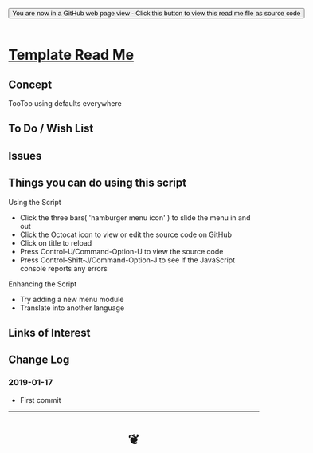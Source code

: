 
<span style=display:none; >[You are now in a GitHub source code view - click this link to view Read Me file as a web page]( https://pushme-pullyou.github.io/tootoo13/#xxxxx/README.md "View file as a web page." ) </span>

<div><input type=button class = "btn btn-secondary btn-sm" onclick=window.location.href="https://github.com/pushme-pullyou/tootoo13/blob/master/xxxxx/README.md"
value="You are now in a GitHub web page view - Click this button to view this read me file as source code" ></div>

<br>

# [Template Read Me]( #xxxxx/README.md )

<!--
<iframe src=https://pushme-pullyou.github.io/tootoo13/xxxxx/xxxxx.html width=100% height=500px >Iframes are not viewable in GitHub source code views</iframe>
_<small>Template</small>_

## Full Screen: [Template]( https://pushme-pullyou.github.io/tootoo13/xxxxx/xxxxx.html )
-->


## Concept

TooToo using defaults everywhere


## To Do / Wish List


## Issues


## Things you can do using this script 

Using the Script
* Click the three bars( 'hamburger menu icon' ) to slide the menu in and out
* Click the Octocat icon to view or edit the source code on GitHub
* Click on title to reload
* Press Control-U/Command-Option-U to view the source code
* Press Control-Shift-J/Command-Option-J to see if the JavaScript console reports any errors

Enhancing the Script

* Try adding a new menu module
* Translate into another language

## Links of Interest



## Change Log

### 2019-01-17

* First commit


***

# <center title="hello!" ><a href=javascript:window.scrollTo(0,0); style=text-decoration:none; > ❦ </a></center>

